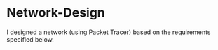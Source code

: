 # Network-Design
I designed a network (using Packet Tracer) based on the requirements specified below.
